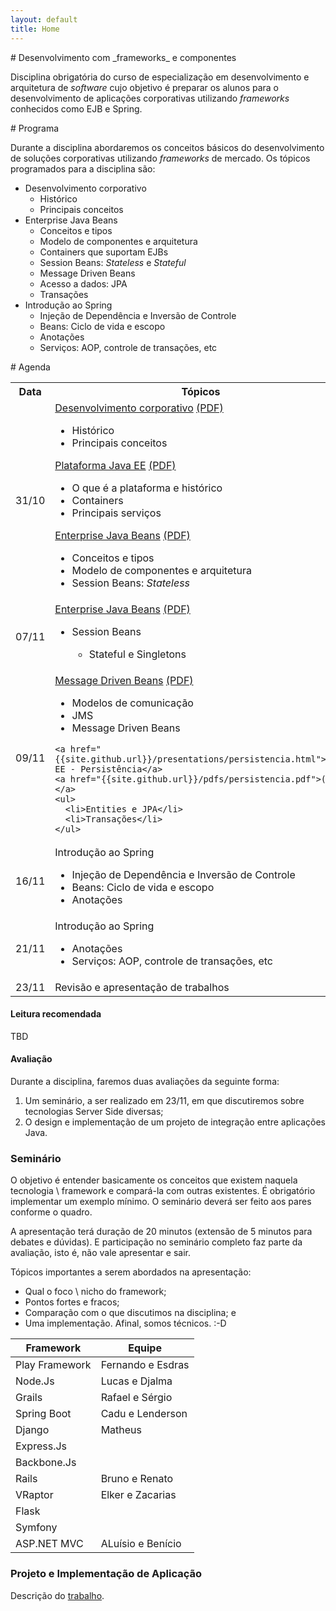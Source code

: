 ```yaml
---
layout: default
title: Home
---
```


<section id='inicio'/>
# Desenvolvimento com _frameworks_ e componentes

Disciplina obrigatória do curso de especialização em desenvolvimento e arquitetura
de _software_ cujo objetivo é preparar os alunos para o desenvolvimento de aplicações
corporativas utilizando _frameworks_ conhecidos como EJB e Spring.

<section id='programa' />
# Programa

Durante a disciplina abordaremos os conceitos básicos do desenvolvimento de soluções
corporativas utilizando _frameworks_ de mercado. Os tópicos programados para a disciplina são:

- Desenvolvimento corporativo
  - Histórico
  - Principais conceitos
- Enterprise Java Beans
  - Conceitos e tipos
  - Modelo de componentes e arquitetura
  - Containers que suportam EJBs
  - Session Beans: _Stateless_ e _Stateful_
  - Message Driven Beans
  - Acesso a dados: JPA
  - Transações
- Introdução ao Spring
  - Injeção de Dependência e Inversão de Controle
  - Beans: Ciclo de vida e escopo
  - Anotações
  - Serviços: AOP, controle de transações, etc


<section id='agenda' />
# Agenda

<div class="col-md-8">
<table class="table table-hover table-condensed">
<tr>
  <th class="col-xs-2">Data</th>
  <th>Tópicos</th>
</tr>
<tr>
  <td class="date-cell"><date datetime="31-10-2016">31/10</date></td>
  <td class="agenda-cell">
    <a href="{{site.github.url}}/presentations/intro-desenv.html">Desenvolvimento corporativo</a>
    <a href="{{site.github.url}}/pdfs/intro-desenv.pdf">(PDF)</a>
    <ul>
      <li>Histórico</li>
      <li>Principais conceitos</li>
    </ul>
    <a href="{{site.github.url}}/presentations/javaee_plat.html">Plataforma Java EE</a>
    <a href="{{site.github.url}}/pdfs/javaee_plat.pdf">(PDF)</a>
    <ul>
      <li>O que é a plataforma e histórico</li>
      <li>Containers</li>
      <li>Principais serviços</li>
    </ul>
    <a href="{{site.github.url}}/presentations/ejbs.html">Enterprise Java Beans</a>
    <a href="{{site.github.url}}/pdfs/ejbs.pdf">(PDF)</a>
    <ul>
      <li>Conceitos e tipos</li>
      <li>Modelo de componentes e arquitetura</li>
      <li>Session Beans: <em>Stateless</em></li>
    </ul>
  </td>
</tr>
<tr>
  <td class="date-cell"><date datetime="07-11-2016">07/11</date></td>
  <td class="agenda-cell">
    <a href="{{site.github.url}}/presentations/ejbs.html">Enterprise Java Beans</a>
    <a href="{{site.github.url}}/pdfs/ejbs.pdf">(PDF)</a>
    <ul>
      <li>Session Beans</li>
      <ul><li>Stateful e Singletons</li></ul>
    </ul>
    </td>
</tr>
<tr>
  <td class="date-cell"><date datetime="09-11-2016">09/11</date></td>
  <td class="agenda-cell">
    <a href="{{site.github.url}}/presentations/ejbs.html">Message Driven Beans</a>
    <a href="{{site.github.url}}/pdfs/ejbs.pdf">(PDF)</a>
      <ul>
        <li>Modelos de comunicação</li>
        <li>JMS</li>
        <li>Message Driven Beans</li>
      </ul>

    <a href="{{site.github.url}}/presentations/persistencia.html">Java EE - Persistência</a>
    <a href="{{site.github.url}}/pdfs/persistencia.pdf">(PDF)</a>
    <ul>
      <li>Entities e JPA</li>
      <li>Transações</li>
    </ul>
  </td>
</tr>
<tr>
  <td class="date-cell"><date datetime="16-11-2016">16/11</date></td>
  <td class="agenda-cell">
    Introdução ao Spring
    <ul>
      <li>Injeção de Dependência e Inversão de Controle</li>
      <li>Beans: Ciclo de vida e escopo</li>
      <li>Anotações</li>
    </ul>
  </td>
</tr>
<tr>
  <td class="date-cell"><date datetime="21-11-2016">21/11</date></td>
  <td class="agenda-cell">
    Introdução ao Spring
    <ul>
      <li>Anotações</li>
      <li>Serviços: AOP, controle de transações, etc</li>
    </ul>
  </td>
</tr>
<tr>
  <td class="date-cell"><date datetime="23-11-2016">23/11</date></td>
  <td class="agenda-cell">Revisão e apresentação de trabalhos</td>
</tr>
</table>
</div>


# Leitura recomendada
TBD

# Avaliação
<section id='trabalho' />

Durante a disciplina, faremos duas avaliações da seguinte forma:

1. Um seminário, a ser realizado em 23/11, em que discutiremos sobre tecnologias Server Side diversas;
2. O design e implementação de um projeto de integração entre aplicações Java.

### Seminário
O objetivo é entender basicamente os conceitos que existem naquela tecnologia \ framework e compará-la
com outras existentes. É obrigatório implementar um exemplo mínimo. O seminário deverá
ser feito aos pares conforme o quadro.

A apresentação terá duração de 20 minutos (extensão de 5 minutos para debates e dúvidas). E participação
no seminário completo faz parte da avaliação, isto é, não vale apresentar e sair.

Tópicos importantes a serem abordados na apresentação:

* Qual  o foco \ nicho do framework;
* Pontos fortes e fracos;
* Comparação com o que discutimos na disciplina; e
* Uma implementação. Afinal, somos técnicos. :-D


**Framework**  | **Equipe**
---------------| -------------
Play Framework | Fernando e Esdras
Node.Js        | Lucas e Djalma
Grails         | Rafael e Sérgio
Spring Boot    | Cadu e Lenderson
Django         | Matheus
Express.Js     |
Backbone.Js    |
Rails          | Bruno e Renato
VRaptor        | Elker e Zacarias
Flask          |
Symfony        |
ASP.NET MVC    | ALuísio e Benício

### Projeto e Implementação de Aplicação
Descrição do <a href="{{site.github.url}}/trabalho/requisitos.html">trabalho</a>.


<!-- <div class="posts">
  {% for post in paginator.posts %}
  <div class="post">
    <h1 class="post-title">
      <a href="{{ post.url }}">
        {{ post.title }}
      </a>
    </h1>

    <span class="post-date">{{ post.date | date_to_string }}</span>

    {{ post.content }}
  </div>
  {% endfor %}
</div>

<div class="pagination">
  {% if paginator.next_page %}
    <a class="pagination-item older" href="{{ site.baseurl }}page{{paginator.next_page}}">Older</a>
  {% else %}
    <span class="pagination-item older">Older</span>
  {% endif %}
  {% if paginator.previous_page %}
    {% if paginator.page == 2 %}
      <a class="pagination-item newer" href="{{ site.baseurl }}">Newer</a>
    {% else %}
      <a class="pagination-item newer" href="{{ site.baseurl }}page{{paginator.previous_page}}">Newer</a>
    {% endif %}
  {% else %}
    <span class="pagination-item newer">Newer</span>
  {% endif %}
</div> -->